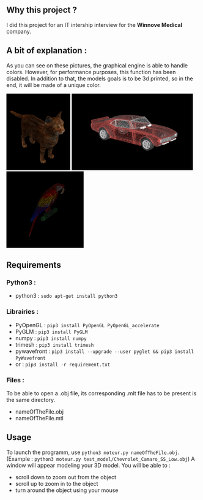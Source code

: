 Why this project ?
-
I did this project for an IT intership interview for the **Winnove Medical** company.

A bit of explanation :
-
As you can see on these pictures, the graphical engine is able to handle colors. However, for performance purposes, this function
has been disabled. In addition to that, the models goals is to be 3d printed, so in the end, it will be made of a unique color.


<img src="ressources/Chat.png" alt="CAT_3D" height="200px"/> <img src="ressources/car.png" alt="CAR_3D" height="200px"/> <img src="ressources/Parrot.png" alt="PARROT_3D" height="200px"/>


Requirements
-
### Python3 :
* python3 : ```sudo apt-get install python3```

### Librairies : 
* PyOpenGL : ```pip3 install PyOpenGL PyOpenGL_accelerate```
* PyGLM : ```pip3 install PyGLM```
* numpy : ```pip3 install numpy```
* trimesh : ```pip3 install trimesh```
* pywavefront : ```pip3 install --upgrade --user pyglet && pip3 install PyWavefront```
* or : ```pip3 install -r requirement.txt``` 

### Files : 
To be able to open a .obj file, its corresponding .mlt file has to be present is the same directory.
* nameOfTheFile.obj
* nameOfTheFile.mtl


Usage
-
To launch the programm, use `python3 moteur.py nameOfTheFile.obj`. (Example : ```python3 moteur.py test_model/Chevrolet_Camaro_SS_Low.obj```)
A window will appear modeling your 3D model.
You will be able to :
* scroll down to zoom out from the object
* scroll up to zoom in to the object
* turn around the object using your mouse

 
